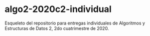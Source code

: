 # algo2-2020c2-individual

Esqueleto del repositorio para entregas individuales de Algoritmos y Estructuras de Datos 2, 2do cuatrimestre de 2020.